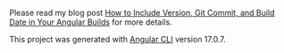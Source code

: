 Please read my blog post [How to Include Version, Git Commit, and Build Date in Your Angular Builds](https://dev.to/rensjaspers/how-to-include-version-git-commit-and-build-date-in-your-angular-builds-53ok) for more details.

This project was generated with [Angular CLI](https://github.com/angular/angular-cli) version 17.0.7.
